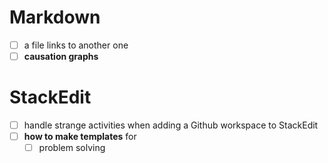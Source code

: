# Markdown

- [ ] a file links to another one
- [ ] **causation graphs**

# StackEdit

- [ ] handle strange activities when adding a Github workspace to StackEdit 
- [ ] **how to make templates** for
  - [ ] problem solving

<!--stackedit_data:
eyJoaXN0b3J5IjpbOTM2MzQ1Njg4LC0yMDU2MzkzNjA2XX0=
-->
